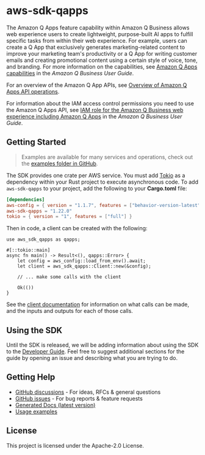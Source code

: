 # aws-sdk-qapps

The Amazon Q Apps feature capability within Amazon Q Business allows web experience users to create lightweight, purpose-built AI apps to fulfill specific tasks from within their web experience. For example, users can create a Q App that exclusively generates marketing-related content to improve your marketing team's productivity or a Q App for writing customer emails and creating promotional content using a certain style of voice, tone, and branding. For more information on the capabilities, see [Amazon Q Apps capabilities](https://docs.aws.amazon.com/amazonq/latest/qbusiness-ug/deploy-experience-iam-role.html#q-apps-actions) in the _Amazon Q Business User Guide_.

For an overview of the Amazon Q App APIs, see [Overview of Amazon Q Apps API operations](https://docs.aws.amazon.com/amazonq/latest/api-reference/API_Operations_QApps.html).

For information about the IAM access control permissions you need to use the Amazon Q Apps API, see [IAM role for the Amazon Q Business web experience including Amazon Q Apps](https://docs.aws.amazon.com/amazonq/latest/qbusiness-ug/deploy-experience-iam-role.html) in the _Amazon Q Business User Guide_.

## Getting Started

> Examples are available for many services and operations, check out the
> [examples folder in GitHub](https://github.com/awslabs/aws-sdk-rust/tree/main/examples).

The SDK provides one crate per AWS service. You must add [Tokio](https://crates.io/crates/tokio)
as a dependency within your Rust project to execute asynchronous code. To add `aws-sdk-qapps` to
your project, add the following to your **Cargo.toml** file:

```toml
[dependencies]
aws-config = { version = "1.1.7", features = ["behavior-version-latest"] }
aws-sdk-qapps = "1.22.0"
tokio = { version = "1", features = ["full"] }
```

Then in code, a client can be created with the following:

```rust,no_run
use aws_sdk_qapps as qapps;

#[::tokio::main]
async fn main() -> Result<(), qapps::Error> {
    let config = aws_config::load_from_env().await;
    let client = aws_sdk_qapps::Client::new(&config);

    // ... make some calls with the client

    Ok(())
}
```

See the [client documentation](https://docs.rs/aws-sdk-qapps/latest/aws_sdk_qapps/client/struct.Client.html)
for information on what calls can be made, and the inputs and outputs for each of those calls.

## Using the SDK

Until the SDK is released, we will be adding information about using the SDK to the
[Developer Guide](https://docs.aws.amazon.com/sdk-for-rust/latest/dg/welcome.html). Feel free to suggest
additional sections for the guide by opening an issue and describing what you are trying to do.

## Getting Help

* [GitHub discussions](https://github.com/awslabs/aws-sdk-rust/discussions) - For ideas, RFCs & general questions
* [GitHub issues](https://github.com/awslabs/aws-sdk-rust/issues/new/choose) - For bug reports & feature requests
* [Generated Docs (latest version)](https://awslabs.github.io/aws-sdk-rust/)
* [Usage examples](https://github.com/awslabs/aws-sdk-rust/tree/main/examples)

## License

This project is licensed under the Apache-2.0 License.

